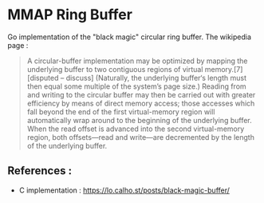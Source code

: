 # MMAP Ring Buffer

Go implementation of the "black magic" circular ring buffer. The wikipedia page :

> A circular-buffer implementation may be optimized by mapping the underlying buffer to two contiguous regions of virtual memory.[7][disputed – discuss] (Naturally, the underlying buffer‘s length must then equal some multiple of the system’s page size.) Reading from and writing to the circular buffer may then be carried out with greater efficiency by means of direct memory access; those accesses which fall beyond the end of the first virtual-memory region will automatically wrap around to the beginning of the underlying buffer. When the read offset is advanced into the second virtual-memory region, both offsets—read and write—are decremented by the length of the underlying buffer.

## References : 
- C implementation : https://lo.calho.st/posts/black-magic-buffer/